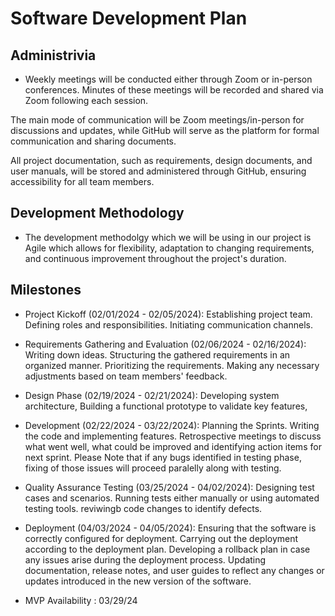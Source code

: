 # Software Development Plan

## Administrivia
*  Weekly meetings will be conducted either through Zoom or in-person conferences. Minutes of these meetings will be recorded and shared via Zoom following each session. 

The main mode of communication will be Zoom meetings/in-person for discussions and updates, while GitHub will serve as the platform for formal communication and sharing documents.

All project documentation, such as requirements, design documents, and user manuals, will be stored and administered through GitHub, ensuring accessibility for all team members.

## Development Methodology
* The development methodolgy which we will be using in our project is Agile which allows for flexibility, adaptation to changing requirements, and continuous improvement throughout the project's duration.

## Milestones
* Project Kickoff (02/01/2024 - 02/05/2024):
Establishing project team.
Defining roles and responsibilities.
Initiating communication channels.

* Requirements Gathering and Evaluation (02/06/2024 - 02/16/2024):
Writing down ideas.
Structuring the gathered requirements in an organized manner.
Prioritizing the requirements.
Making any necessary adjustments based on team members' feedback.

* Design Phase (02/19/2024 - 02/21/2024):
Developing system architecture,
Building a functional prototype to validate key features,

* Development (02/22/2024 - 03/22/2024):
Planning the Sprints.
Writing the code and implementing features.
Retrospective meetings to discuss what went well, what could be improved and identifying action items for next sprint.
Please Note that if any bugs identified in testing phase, fixing of those issues will proceed paralelly along with testing.

* Quality Assurance Testing (03/25/2024 - 04/02/2024):
Designing test cases and scenarios.
Running tests either manually or using automated testing tools.
reviwingb code changes to identify defects.

* Deployment (04/03/2024 - 04/05/2024):
Ensuring that the software is correctly configured for deployment.
Carrying out the deployment according to the deployment plan.
Developing a rollback plan in case any issues arise during the deployment process.
Updating documentation, release notes, and user guides to reflect any changes or updates introduced in the new version of the software.
* MVP Availability : 03/29/24
